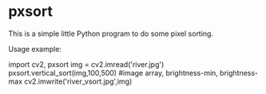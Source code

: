 # pxsort

This is a simple little Python program to do some pixel sorting.

Usage example:

  import cv2, pxsort
  img = cv2.imread('river.jpg')
  pxsort.vertical_sort(img,100,500) #image array, brightness-min, brightness-max
  cv2.imwrite('river_vsort.jpg',img)
